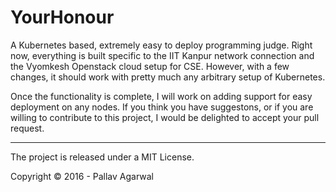 YourHonour
==========

A Kubernetes based, extremely easy to deploy programming judge. Right now, everything
is built specific to the IIT Kanpur network connection and the Vyomkesh Openstack cloud
setup for CSE. However, with a few changes, it should work with pretty much any arbitrary
setup of Kubernetes.

Once the functionality is complete, I will work on adding support for easy deployment
on any nodes. If you think you have suggestons, or if you are willing to contribute to
this project, I would be delighted to accept your pull request.


---

The project is released under a MIT License.

Copyright © 2016 - Pallav Agarwal
